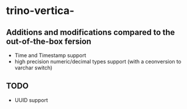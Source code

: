 # trino-vertica-


## Additions and modifications compared to the out-of-the-box fersion
* Time and Timestamp support
* high precision numeric/decimal types support (with a ceonversion to varchar switch)

## TODO
* UUID support